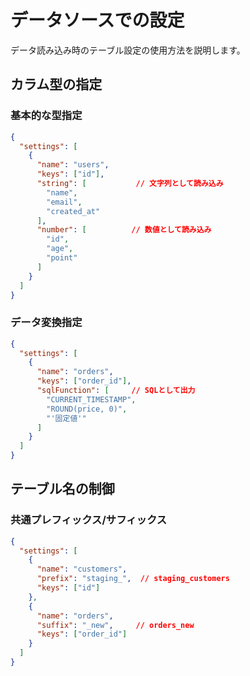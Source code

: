 # データソースでの設定

データ読み込み時のテーブル設定の使用方法を説明します。

## カラム型の指定

### 基本的な型指定
```json
{
  "settings": [
    {
      "name": "users",
      "keys": ["id"],
      "string": [           // 文字列として読み込み
        "name",
        "email",
        "created_at"
      ],
      "number": [          // 数値として読み込み
        "id",
        "age",
        "point"
      ]
    }
  ]
}
```

### データ変換指定
```json
{
  "settings": [
    {
      "name": "orders",
      "keys": ["order_id"],
      "sqlFunction": [     // SQLとして出力
        "CURRENT_TIMESTAMP",
        "ROUND(price, 0)",
        "'固定値'"
      ]
    }
  ]
}
```

## テーブル名の制御

### 共通プレフィックス/サフィックス
```json
{
  "settings": [
    {
      "name": "customers",
      "prefix": "staging_",  // staging_customers
      "keys": ["id"]
    },
    {
      "name": "orders",
      "suffix": "_new",     // orders_new
      "keys": ["order_id"]
    }
  ]
}
```